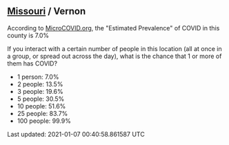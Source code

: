 
## [Missouri](/united-states/missouri) / Vernon

According to [MicroCOVID.org](http://microcovid.org),
the "Estimated Prevalence" of COVID in this county is 7.0%

If you interact with a certain number of people in this location
(all at once in a group, or spread out across the day), what is the chance that
1 or more of them has COVID?

- 1 person: 7.0%
- 2 people: 13.5%
- 3 people: 19.6%
- 5 people: 30.5%
- 10 people: 51.6%
- 25 people: 83.7%
- 100 people: 99.9%

Last updated: 2021-01-07 00:40:58.861587 UTC
